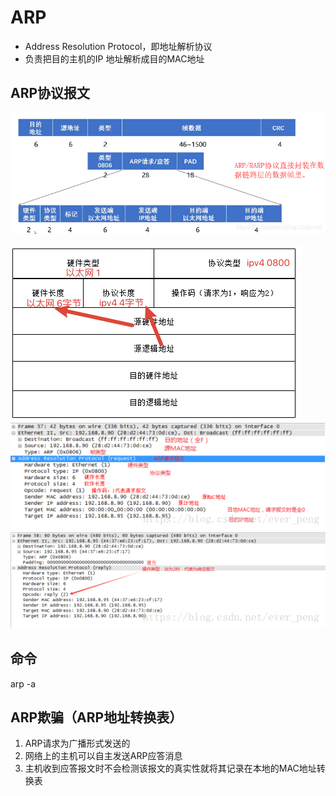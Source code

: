 # ARP
- Address Resolution Protocol，即地址解析协议
- 负责把目的主机的IP 地址解析成目的MAC地址

## ARP协议报文
![](../../photo/Pasted%20image%2020221003215650.png)

![](../../photo/Pasted%20image%2020221003220417.png)
![ARP请求](../../photo/Pasted%20image%2020221003215227.png)
![ARP响应](../../photo/Pasted%20image%2020221003215324.png)

## 命令
arp -a

## ARP欺骗（ARP地址转换表）
1. ARP请求为广播形式发送的
2. 网络上的主机可以自主发送ARP应答消息
3. 主机收到应答报文时不会检测该报文的真实性就将其记录在本地的MAC地址转换表